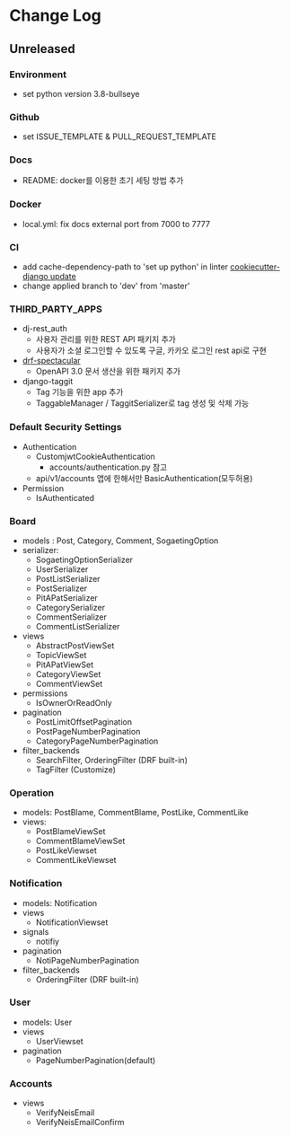 # Change Log

## Unreleased

### Environment

- set python version 3.8-bullseye

### Github

- set ISSUE_TEMPLATE & PULL_REQUEST_TEMPLATE

### Docs

- README: docker를 이용한 초기 세팅 방법 추가

### Docker

- local.yml: fix docs external port from 7000 to 7777

### CI

- add cache-dependency-path to 'set up python' in linter [cookiecutter-django update](https://github.com/cookiecutter/cookiecutter-django/pull/3520/files)
- change applied branch to 'dev' from 'master'

### THIRD_PARTY_APPS

- dj-rest_auth
  - 사용자 관리를 위한 REST API 패키지 추가
  - 사용자가 소셜 로그인할 수 있도록 구글, 카카오 로그인 rest api로 구현
- [drf-spectacular](https://drf-spectacular.readthedocs.io/en/latest/index.html)
  - OpenAPI 3.0 문서 생산을 위한 패키지 추가
- django-taggit
  - Tag 기능을 위한 app 추가
  - TaggableManager / TaggitSerializer로 tag 생성 및 삭제 가능

### Default Security Settings

- Authentication
  - CustomjwtCookieAuthentication
    - accounts/authentication.py 참고
  - api/v1/accounts 앱에 한해서만 BasicAuthentication(모두허용)
- Permission
  - IsAuthenticated

### Board

- models : Post, Category, Comment, SogaetingOption
- serializer:
  - SogaetingOptionSerializer
  - UserSerializer
  - PostListSerializer
  - PostSerializer
  - PitAPatSerializer
  - CategorySerializer
  - CommentSerializer
  - CommentListSerializer
- views
  - AbstractPostViewSet
  - TopicViewSet
  - PitAPatViewSet
  - CategoryViewSet
  - CommentViewSet
- permissions
  - IsOwnerOrReadOnly
- pagination
  - PostLimitOffsetPagination
  - PostPageNumberPagination
  - CategoryPageNumberPagination
- filter_backends
  - SearchFilter, OrderingFilter (DRF built-in)
  - TagFilter (Customize)

### Operation

- models: PostBlame, CommentBlame, PostLike, CommentLike
- views:
  - PostBlameViewSet
  - CommentBlameViewSet
  - PostLikeViewset
  - CommentLikeViewset

### Notification

- models: Notification
- views
  - NotificationViewset
- signals
  - notifiy
- pagination
  - NotiPageNumberPagination
- filter_backends
  - OrderingFilter (DRF built-in)

### User

- models: User
- views
  - UserViewset
- pagination
  - PageNumberPagination(default)

### Accounts

- views
  - VerifyNeisEmail
  - VerifyNeisEmailConfirm
